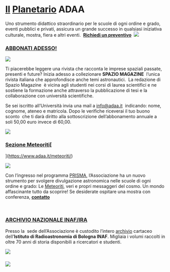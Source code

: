 **[Il](https://www.adaa.it/ferno-alza-gli-occhi-al-cielo/) [Planetario](https://www.adaa.it/il-planetario/) ADAA**
==================================================================================================================

Uno strumento didattico straordinario per le scuole di ogni ordine e grado, eventi pubblici e privati, assicura un grande successo in qualsiasi iniziativa culturale, mostra, fiera e altri eventi.  **[Richiedi un preventivo](https://www.adaa.it/wp/wp-content/uploads/2023/07/Modulo-Planetario.pdf)**  [![](https://www.adaa.it/wp/wp-content/uploads/2018/09/Dm9fpvaXsAAVcY_.jpg-large.jpg)](https://www.adaa.it/il-planetario/)

### [**ABBONATI ADESSO!**](https://www.adaa.it/spazio-magazine-3/) 

![](https://www.adaa.it/wp/wp-content/uploads/2023/07/Screenshot-2023-06-26-alle-10.10.09-732x1024.png)

Ti piacerebbe leggere una rivista che racconta le imprese spaziali passate, presenti e future? Inizia adesso a collezionare **SPAZIO MAGAZINE**  l’unica rivista italiana che approfondisce anche temi astronautici.  La redazione di Spazio Magazine  è vicina agli studenti nei corsi di laurea scientifici e ne sostiene la formazione anche attraverso la pubblicazione di tesi e la collaborazione con università scientifiche.

Se sei iscritto all’Università invia una mail a [info@adaa.it](mailto:info@adaa.it)  indicando: nome, cognome, ateneo e matricola. Dopo le verifiche riceverai il tuo buono sconto  che ti darà diritto alla sottoscrizione dell’abbonamento annuale a soli 50,00 euro invece di 60,00.

![](https://www.adaa.it/wp/wp-content/uploads/2023/06/Screenshot-2023-06-28-alle-21.52.44-1024x695.png)

### [Sezione Meteoriti](https://www.adaa.it/meteoriti/)[  
](https://www.adaa.it/meteoriti/)

[![](https://www.adaa.it/wp/wp-content/uploads/2022/07/cropped-Schermata-2022-07-05-alle-13.27.47-1024x238.png)](https://www.adaa.it/meteoriti/)

Con l’ingresso nel programma [PRISMA](https://www.adaa.it/ferno-alza-gli-occhi-al-cielo/), l’Associazione ha un nuovo strumento per svolgere divulgazione astronomica nelle scuole di ogni ordine e grado: Le [Meteoriti,](https://www.adaa.it/meteoriti/) veri e propri messaggeri del cosmo. Un mondo affascinante tutto da scoprire! Se desiderate ospitare una mostra con conferenza, **[contatto](https://www.adaa.it/wp/wp-content/uploads/2022/09/contatti-adaa.pdf)**

 [](https://www.adaa.it/meteoriti/)

### [ARCHIVIO NAZIONALE INAF/IRA](https://www.adaa.it/archivio-inaf-assegnato-a-adaa/)

Presso la  sede dell’Associazione è custodito l’intero [archivio](https://www.adaa.it/archivio-inaf-assegnato-a-adaa/) cartaceo dell’**Istituto di Radioastronomia di Bologna INAF**. Migliaia i volumi raccolti in oltre 70 anni di storia disponibili a ricercatori e studenti.

[![](https://www.adaa.it/wp/wp-content/uploads/2021/11/Archivio-INAF-IRA-1024x768.png)](https://www.adaa.it/archivio-inaf-assegnato-a-adaa/)

### [![](https://www.adaa.it/wp/wp-content/uploads/2021/04/5x1000_ADAA.jpg)](https://www.adaa.it/spazio-magazine-3/)
